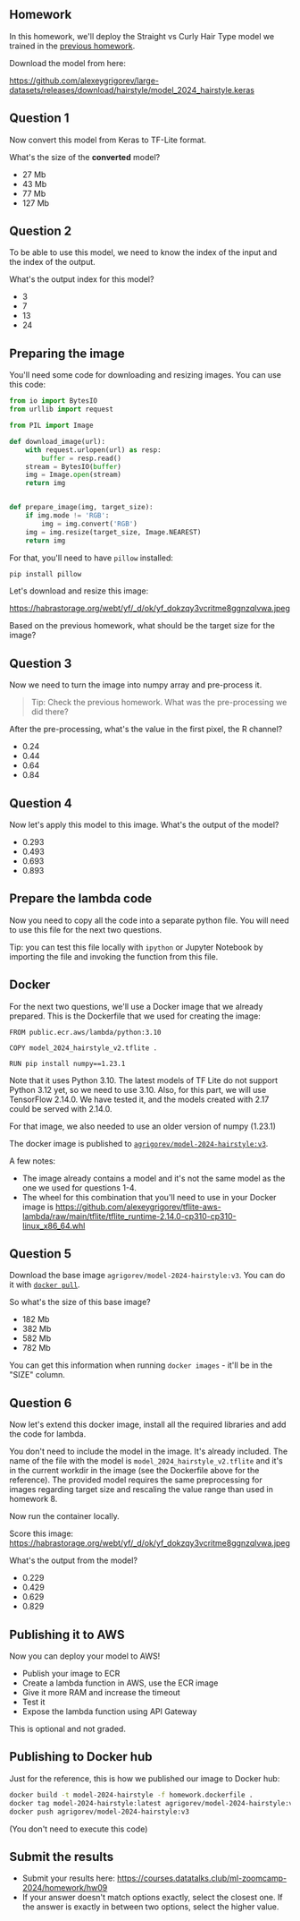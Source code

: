 ## Homework

In this homework, we'll deploy the Straight vs Curly Hair Type model we trained in the 
[previous homework](../08-deep-learning/homework.md).

Download the model from here: 

https://github.com/alexeygrigorev/large-datasets/releases/download/hairstyle/model_2024_hairstyle.keras



## Question 1

Now convert this model from Keras to TF-Lite format.

What's the size of the **converted** model?

* 27 Mb
* 43 Mb
* 77 Mb
* 127 Mb


## Question 2

To be able to use this model, we need to know the index of the input and 
the index of the output. 

What's the output index for this model?

* 3
* 7
* 13
* 24


## Preparing the image

You'll need some code for downloading and resizing images. You can use 
this code:

```python
from io import BytesIO
from urllib import request

from PIL import Image

def download_image(url):
    with request.urlopen(url) as resp:
        buffer = resp.read()
    stream = BytesIO(buffer)
    img = Image.open(stream)
    return img


def prepare_image(img, target_size):
    if img.mode != 'RGB':
        img = img.convert('RGB')
    img = img.resize(target_size, Image.NEAREST)
    return img
```

For that, you'll need to have `pillow` installed:

```bash
pip install pillow
```

Let's download and resize this image: 

https://habrastorage.org/webt/yf/_d/ok/yf_dokzqy3vcritme8ggnzqlvwa.jpeg

Based on the previous homework, what should be the target size for the image?


## Question 3

Now we need to turn the image into numpy array and pre-process it. 

> Tip: Check the previous homework. What was the pre-processing 
> we did there?

After the pre-processing, what's the value in the first pixel, the R channel?

* 0.24
* 0.44
* 0.64
* 0.84



## Question 4

Now let's apply this model to this image. What's the output of the model?

* 0.293
* 0.493
* 0.693
* 0.893

## Prepare the lambda code 

Now you need to copy all the code into a separate python file. You will 
need to use this file for the next two questions.

Tip: you can test this file locally with `ipython` or Jupyter Notebook 
by importing the file and invoking the function from this file.  


## Docker 

For the next two questions, we'll use a Docker image that we already 
prepared. This is the Dockerfile that we used for creating the image:

```docker
FROM public.ecr.aws/lambda/python:3.10

COPY model_2024_hairstyle_v2.tflite .

RUN pip install numpy==1.23.1
```

Note that it uses Python 3.10. The latest models of TF Lite
do not support Python 3.12 yet, so we need to use 3.10. Also,
for this part, we will use TensorFlow 2.14.0. We have tested
it, and the models created with 2.17 could be served with 2.14.0.

For that image, we also needed to use an older version of numpy
(1.23.1)

The docker image is published to [`agrigorev/model-2024-hairstyle:v3`](https://hub.docker.com/r/agrigorev/model-2024-hairstyle/tags).

A few notes:

* The image already contains a model and it's not the same model
  as the one we used for questions 1-4.
* The wheel for this combination that you'll need to use in your Docker image is https://github.com/alexeygrigorev/tflite-aws-lambda/raw/main/tflite/tflite_runtime-2.14.0-cp310-cp310-linux_x86_64.whl


## Question 5

Download the base image `agrigorev/model-2024-hairstyle:v3`. You can do it with [`docker pull`](https://docs.docker.com/engine/reference/commandline/pull/).

So what's the size of this base image?

* 182 Mb
* 382 Mb
* 582 Mb
* 782 Mb

You can get this information when running `docker images` - it'll be in the "SIZE" column.


## Question 6

Now let's extend this docker image, install all the required libraries
and add the code for lambda.

You don't need to include the model in the image. It's already included. 
The name of the file with the model is `model_2024_hairstyle_v2.tflite` and it's 
in the current workdir in the image (see the Dockerfile above for the 
reference). 
The provided model requires the same preprocessing for images regarding target size and rescaling the value range than used in homework 8.

Now run the container locally.

Score this image: https://habrastorage.org/webt/yf/_d/ok/yf_dokzqy3vcritme8ggnzqlvwa.jpeg

What's the output from the model?

* 0.229
* 0.429
* 0.629
* 0.829


## Publishing it to AWS

Now you can deploy your model to AWS!

* Publish your image to ECR
* Create a lambda function in AWS, use the ECR image
* Give it more RAM and increase the timeout 
* Test it
* Expose the lambda function using API Gateway

This is optional and not graded.


## Publishing to Docker hub

Just for the reference, this is how we published our image to Docker hub:

```bash
docker build -t model-2024-hairstyle -f homework.dockerfile .
docker tag model-2024-hairstyle:latest agrigorev/model-2024-hairstyle:v3
docker push agrigorev/model-2024-hairstyle:v3
```

(You don't need to execute this code)

## Submit the results

* Submit your results here: https://courses.datatalks.club/ml-zoomcamp-2024/homework/hw09
* If your answer doesn't match options exactly, select the closest one. If the answer is exactly in between two options, select the higher value.
